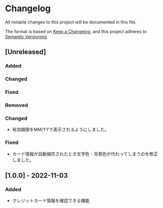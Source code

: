 # Changelog
All notable changes to this project will be documented in this file.

The format is based on [Keep a Changelog](https://keepachangelog.com/en/1.0.0/),
and this project adheres to [Semantic Versioning](https://semver.org/spec/v2.0.0.html).

## [Unreleased]
### Added
### Changed
### Fixed
### Removed
### Changed
- 有効期限をMM/YYで表示されるようにしました。
### Fixed
- カード情報が自動補完されたとき文字色・背景色が代わってしまうのを修正しました。

## [1.0.0] - 2022-11-03
### Added
- クレジットカード情報を確認できる機能